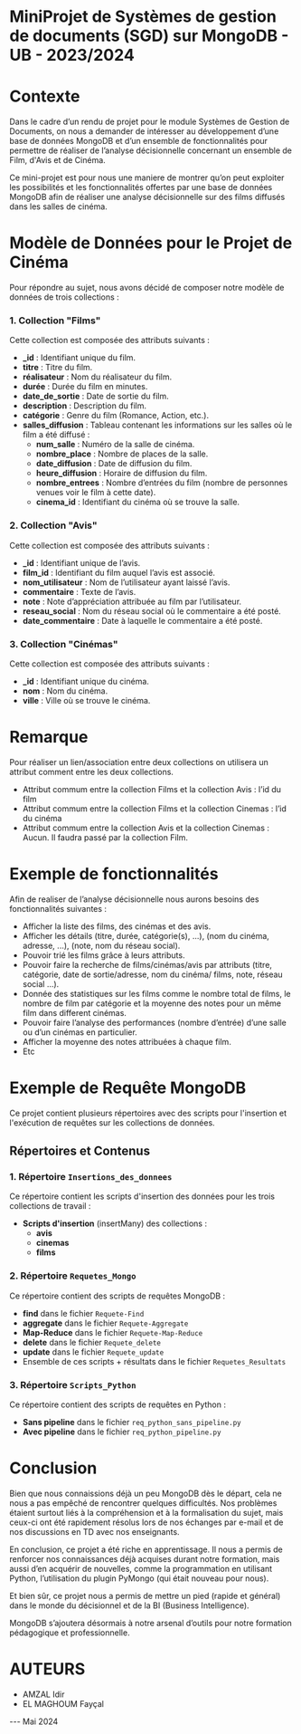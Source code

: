 # MiniProjet de Systèmes de gestion de documents (SGD) sur MongoDB - UB - 2023/2024

# Contexte

Dans le cadre d’un rendu de projet pour le module Systèmes de Gestion de Documents, on nous a demander de intéresser au développement d’une base de données MongoDB et d’un ensemble de fonctionnalités pour permettre de réaliser de l’analyse décisionnelle concernant un ensemble de Film, d'Avis et de Cinéma.


Ce mini-projet est pour nous une maniere de montrer qu’on peut exploiter les possibilités et les fonctionnalités offertes par une base de données MongoDB afin de réaliser une analyse décisionnelle sur des films diffusés dans les salles de cinéma.

# Modèle de Données pour le Projet de Cinéma
Pour répondre au sujet, nous avons décidé de composer notre modèle de données de trois collections :

### 1. Collection "Films"

Cette collection est composée des attributs suivants :

- **_id** : Identifiant unique du film.
- **titre** : Titre du film.
- **réalisateur** : Nom du réalisateur du film.
- **durée** : Durée du film en minutes.
- **date_de_sortie** : Date de sortie du film.
- **description** : Description du film.
- **catégorie** : Genre du film (Romance, Action, etc.).
- **salles_diffusion** : Tableau contenant les informations sur les salles où le film a été diffusé :
  - **num_salle** : Numéro de la salle de cinéma.
  - **nombre_place** : Nombre de places de la salle.
  - **date_diffusion** : Date de diffusion du film.
  - **heure_diffusion** : Horaire de diffusion du film.
  - **nombre_entrees** : Nombre d’entrées du film (nombre de personnes venues voir le film à cette date).
  - **cinema_id** : Identifiant du cinéma où se trouve la salle.

### 2. Collection "Avis"

Cette collection est composée des attributs suivants :

- **_id** : Identifiant unique de l’avis.
- **film_id** : Identifiant du film auquel l’avis est associé.
- **nom_utilisateur** : Nom de l’utilisateur ayant laissé l’avis.
- **commentaire** : Texte de l’avis.
- **note** : Note d’appréciation attribuée au film par l’utilisateur.
- **reseau_social** : Nom du réseau social où le commentaire a été posté.
- **date_commentaire** : Date à laquelle le commentaire a été posté.

### 3. Collection "Cinémas"

Cette collection est composée des attributs suivants :

- **_id** : Identifiant unique du cinéma.
- **nom** : Nom du cinéma.
- **ville** : Ville où se trouve le cinéma.


# Remarque
Pour réaliser un lien/association entre deux collections on utilisera un attribut comment entre les deux collections.
- Attribut commum entre la collection Films et la collection Avis : l’id du film
- Attribut commum entre la collection Films et la collection Cinemas : l’id du cinéma
- Attribut commum entre la collection Avis et la collection Cinemas : Aucun. Il faudra passé par la collection Film.

# Exemple de fonctionnalités
Afin de realiser de l’analyse décisionnelle nous aurons besoins des fonctionnalités suivantes :
- Afficher la liste des films, des cinémas et des avis.
- Afficher les détails (titre, durée, catégorie(s), ...), (nom du cinéma, adresse, ...), (note, nom du réseau social).
- Pouvoir trié les films grâce à leurs attributs.
- Pouvoir faire la recherche de films/cinémas/avis par attributs (titre, catégorie, date de sortie/adresse, nom du cinéma/ films, note, réseau social ...).
- Donnée des statistiques sur les films comme le nombre total de films, le nombre de film par catégorie et la moyenne des notes pour un même film dans different cinémas.
- Pouvoir faire l’analyse des performances (nombre d’entrée) d’une salle ou d’un cinémas en particulier.
- Afficher la moyenne des notes attribuées à chaque film.
- Etc

# Exemple de Requête MongoDB

Ce projet contient plusieurs répertoires avec des scripts pour l'insertion et l'exécution de requêtes sur les collections de données.

## Répertoires et Contenus

### 1. Répertoire `Insertions_des_donnees`

Ce répertoire contient les scripts d'insertion des données pour les trois collections de travail :

- **Scripts d'insertion** (insertMany) des collections :
  - **avis**
  - **cinemas**
  - **films**

### 2. Répertoire `Requetes_Mongo`

Ce répertoire contient des scripts de requêtes MongoDB :

- **find** dans le fichier `Requete-Find`
- **aggregate** dans le fichier `Requete-Aggregate`
- **Map-Reduce** dans le fichier `Requete-Map-Reduce`
- **delete** dans le fichier `Requete_delete`
- **update** dans le fichier `Requete_update`
- Ensemble de ces scripts + résultats dans le fichier `Requetes_Resultats`

### 3. Répertoire `Scripts_Python`

Ce répertoire contient des scripts de requêtes en Python :

- **Sans pipeline** dans le fichier `req_python_sans_pipeline.py`
- **Avec pipeline** dans le fichier `req_python_pipeline.py`


# Conclusion

Bien que nous connaissions déjà un peu MongoDB dès le départ, cela ne nous a pas empêché de rencontrer quelques difficultés. Nos problèmes étaient surtout liés à la compréhension et à la formalisation du sujet, mais ceux-ci ont été rapidement résolus lors de nos échanges par e-mail et de nos discussions en TD avec nos enseignants. 


En conclusion, ce projet a été riche en apprentissage. Il nous a permis de renforcer nos connaissances déjà acquises durant notre formation, mais aussi d’en acquérir de nouvelles, comme la programmation en utilisant Python, l’utilisation du plugin PyMongo (qui était nouveau pour nous).

Et bien sûr, ce projet nous a permis de mettre un pied (rapide et général) dans le monde du décisionnel et de la BI (Business Intelligence).

MongoDB s’ajoutera désormais à notre arsenal d’outils pour notre formation pédagogique et professionnelle.



# AUTEURS
- AMZAL Idir
- EL MAGHOUM Fayçal

--- Mai 2024

